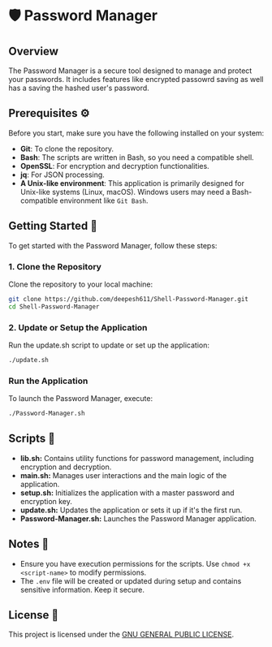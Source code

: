 # 🛡️ Password Manager

## Overview

The Password Manager is a secure tool designed to manage and protect your passwords. It includes features like encrypted passowrd saving as well has a saving the hashed user's password.

## Prerequisites ⚙️

Before you start, make sure you have the following installed on your system:

- **Git**: To clone the repository.
- **Bash**: The scripts are written in Bash, so you need a compatible shell.
- **OpenSSL**: For encryption and decryption functionalities.
- **jq**: For JSON processing.
- **A Unix-like environment**: This application is primarily designed for Unix-like systems (Linux, macOS). Windows users may need a Bash-compatible environment like `Git Bash`.


## Getting Started 🚀

To get started with the Password Manager, follow these steps:

### 1. Clone the Repository
Clone the repository to your local machine:
```bash
git clone https://github.com/deepesh611/Shell-Password-Manager.git
cd Shell-Password-Manager
```
### 2. Update or Setup the Application
Run the update.sh script to update or set up the application:
```bash
./update.sh
```

### Run the Application
To launch the Password Manager, execute:
```bash
./Password-Manager.sh
```

## Scripts 📝
- **lib.sh:** Contains utility functions for password management, including encryption and decryption.
- **main.sh:** Manages user interactions and the main logic of the application.
- **setup.sh:** Initializes the application with a master password and encryption key.
- **update.sh:** Updates the application or sets it up if it's the first run.
- **Password-Manager.sh:** Launches the Password Manager application.

## Notes 📝
- Ensure you have execution permissions for the scripts. Use `chmod +x <script-name>` to modify permissions.
- The `.env` file will be created or updated during setup and contains sensitive information. Keep it secure.

## License 📜
This project is licensed under the [GNU GENERAL PUBLIC LICENSE](LICENSE).

